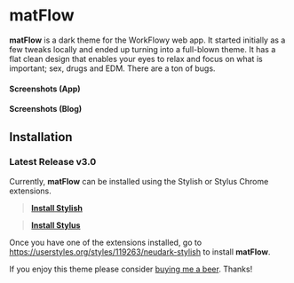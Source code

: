 # matFlow
**matFlow** is a dark theme for the WorkFlowy web app. It started initially as a few tweaks locally and ended up turning into a full-blown theme. It has a flat clean design that enables your eyes to relax and focus on what is important; sex, drugs and EDM. There are a ton of bugs.

#### Screenshots (App)


#### Screenshots (Blog)

## Installation
### Latest Release v3.0

Currently, **matFlow** can be installed using the Stylish or Stylus Chrome extensions.  
>**[Install Stylish][2]**  

>**[Install Stylus][3]**  

Once you have one of the extensions installed, go to https://userstyles.org/styles/119263/neudark-stylish to install **matFlow**. 

If you enjoy this theme please consider [buying me a beer][1]. Thanks!

[1]: https://www.paypal.com/webapps/shoppingcart?flowlogging_id=f33adeea484ce&mfid=1490249220021_c1569ea2db8da#/checkout/openButton
[2]: https://chrome.google.com/webstore/detail/stylish-custom-themes-for/fjnbnpbmkenffdnngjfgmeleoegfcffe
[3]: https://chrome.google.com/webstore/detail/stylus/clngdbkpkpeebahjckkjfobafhncgmne
